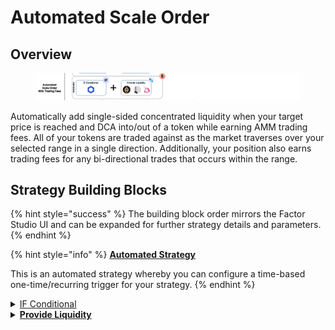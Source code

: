 # Automated Scale Order

## Overview

<figure><img src="../../../.gitbook/assets/image.png" alt=""><figcaption></figcaption></figure>

Automatically add single-sided concentrated liquidity when your target price is reached and DCA into/out of a token while earning AMM trading fees. All of your tokens are traded against as the market  traverses over your selected range in a single direction. Additionally, your position also earns trading fees for any bi-directional trades that occurs within the range.

## Strategy Building Blocks

{% hint style="success" %}
The building block order mirrors the Factor Studio UI and can be expanded for further strategy details and parameters.
{% endhint %}

{% hint style="info" %}
[**Automated Strategy**](../../../factor-studio/factor-studio/automated-strategies.md)

This is an automated strategy whereby you can configure a time-based one-time/recurring trigger for your strategy.&#x20;
{% endhint %}

<details>

<summary><a href="../../../factor-studio/factor-studio/conditional-strategies.md">IF Conditional</a></summary>

* This condition will be checked each time this strategy is executed by the automation feature.
* Specify your trigger price and condition for when you want to enter the market
  * Token purchases: Only add liquidity if `marketPrice` is ≤ `targetPrice`
  * Token sales: Only add liquidity if `marketPrice` is ≥ `targetPrice`

</details>

<details>

<summary><a href="../../../factor-studio/studio-contracts/lp-management/"><strong>Provide Liquidity</strong></a></summary>

* Select the token to add.
  * Token purchases: Token to add is the token to swap from.
  * Token sales: Token to add is the token to sell.
* Select the price range to add liquidity to. The selected price range will have to exclude the current market price. The narrower the range, the more liquidity that gets traded at an in-range price.
* Select the token amount.

</details>
